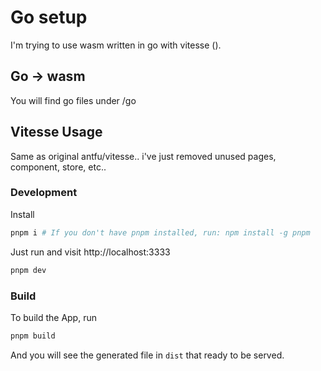 # Go setup

I'm trying to use wasm written in go with vitesse ().

## Go -> wasm

You will find go files under /go

## Vitesse Usage

Same as original antfu/vitesse.. i've just removed unused pages, component, store, etc..

### Development

Install
```bash
pnpm i # If you don't have pnpm installed, run: npm install -g pnpm
````

Just run and visit http://localhost:3333

```bash
pnpm dev
```

### Build

To build the App, run

```bash
pnpm build
```

And you will see the generated file in `dist` that ready to be served.
